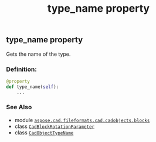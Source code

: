 ﻿---
title: type_name property
second_title: Aspose.CAD for Python via .NET API References
description: 
type: docs
weight: 210
url: /aspose.cad.fileformats.cad.cadobjects.blocks/cadblockrotationparameter/type_name/
is_root: false
---

## type_name property


Gets the name of the type.
### Definition:
```python
@property
def type_name(self):
    ...
```

### See Also
* module [`aspose.cad.fileformats.cad.cadobjects.blocks`](../../)
* class [`CadBlockRotationParameter`](/cad/python-net/aspose.cad.fileformats.cad.cadobjects.blocks/cadblockrotationparameter)
* class [`CadObjectTypeName`](/cad/python-net/aspose.cad.fileformats.cad.cadconsts/cadobjecttypename)

